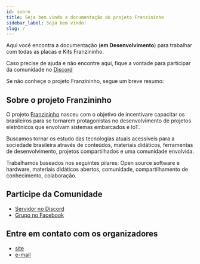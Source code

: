 ```yaml
---
id: sobre
title: Seja bem vindo a documentação do projeto Franzininho
sidebar_label: Seja bem vindo!
slug: /
---
```


Aqui você encontra a documentação (**em Desenvolvimento**) para trabalhar com todas as placas e Kits Franzininho.

Caso precise de ajuda e não encontre aqui, fique a vontade para participar da comunidade no [Discord](https://discord.gg/H5kENmWGaz)

Se não conheçe o projeto Franzininho, segue um breve resumo:

## Sobre o projeto Franzininho

O projeto [Franzininho](https://franzininho.com.br/) nasceu com o objetivo de incentivare capacitar os brasileiros para se tornarem protagonistas no desenvolvimento de projetos eletrônicos que envolvam sistemas embarcados e IoT. 

Buscamos tornar os estudo das tecnologias atuais acessíveis para a sociedade brasileira através de conteúdos, materiais didáticos, ferramentas de desenvolvimento, projetos compartilhados e uma comunidade envolvida.

Trabalhamos baseados nos seguintes pilares: Open source software e hardware, materiais didáticos abertos, comunidade, compartilhamento de conhecimento, colaboração.

## Participe da Comunidade
- [Servidor no Discord](https://discord.gg/H5kENmWGaz)
- [Grupo no Facebook](https://www.facebook.com/groups/299236843857849/)

## Entre em contato com os organizadores
- [site](https://franzininho.com.br/)
- [e-mail](mailto:contato@franzininho.com.br)

